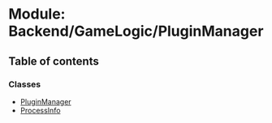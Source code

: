 # Module: Backend/GameLogic/PluginManager

## Table of contents

### Classes

- [PluginManager](../classes/backend_gamelogic_pluginmanager.pluginmanager.md)
- [ProcessInfo](../classes/backend_gamelogic_pluginmanager.processinfo.md)
